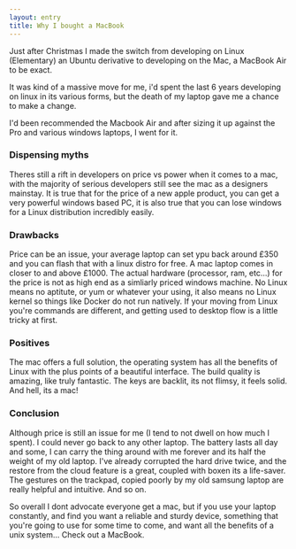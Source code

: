 ```yaml
---
layout: entry
title: Why I bought a MacBook
---
```


Just after Christmas I made the switch from developing on Linux (Elementary) an Ubuntu derivative to developing on the Mac, a MacBook Air to be exact.

It was kind of a massive move for me, i'd spent the last 6 years developing on linux in its various forms, but the death of my laptop gave me a chance to make a change.

I'd been recommended the Macbook Air and after sizing it up against the Pro and various windows laptops, I went for it.

### Dispensing myths
Theres still a rift in developers on price vs power when it comes to a mac, with the majority of serious developers still see the mac as a designers mainstay.
It is true that for the price of a new apple product, you can get a very powerful windows based PC, it is also true that you can lose windows for a Linux distribution incredibly easily.

### Drawbacks
Price can be an issue, your average laptop can set ypu back around &pound;350 and you can flash that with a linux distro for free. A mac laptop comes in closer to and above &pound;1000. The actual hardware (processor, ram, etc...) for the price is not as high end as a simliarly priced windows machine.
No Linux means no aptitute, or yum or whatever your using, it also means no Linux kernel so things like Docker do not run natively.
If your moving from Linux you're commands are different, and getting used to desktop flow is a little tricky at first.

### Positives
The mac offers a full solution, the operating system has all the benefits of Linux with the plus points of a beautiful interface.
The build quality is amazing, like truly fantastic. The keys are backlit, its not flimsy, it feels solid. 
And hell, its a mac!

### Conclusion
Although price is still an issue for me (I tend to not dwell on how much I spent). I could never go back to any other laptop. The battery lasts all day and some, I can carry the thing around with me forever and its half the weight of my old laptop. I've already corrupted the hard drive twice, and the restore from the cloud feature is a great, coupled with boxen its a life-saver. The gestures on the trackpad, copied poorly by my old samsung laptop are really helpful and intuitive.
And so on.

So overall I dont advocate everyone get a mac, but if you use your laptop constantly, and find you want a reliable and sturdy device, something that you're going to use for some time to come, and want all the benefits of a unix system... Check out a MacBook.



